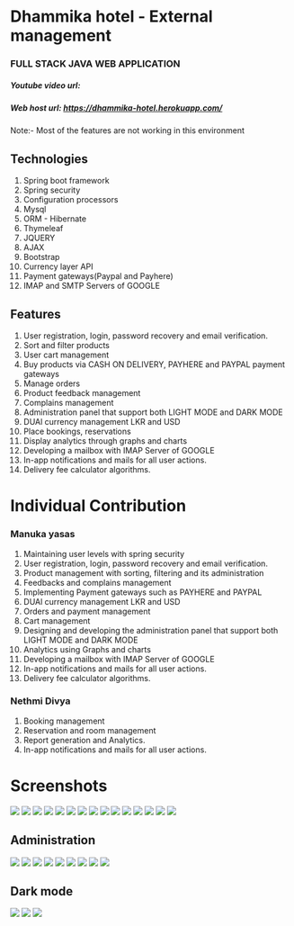 # Dhammika hotel - External management

### FULL STACK JAVA WEB APPLICATION 

##### Youtube video url: 

##### Web host url: https://dhammika-hotel.herokuapp.com/
Note:- Most of the features are not working in this environment

## Technologies

1. Spring boot framework
2. Spring security
3. Configuration processors 
4. Mysql
5. ORM - Hibernate
6. Thymeleaf
7. JQUERY
8. AJAX
9. Bootstrap
10. Currency layer API
11. Payment gateways(Paypal and Payhere)
12. IMAP and SMTP Servers of GOOGLE

## Features

1. User registration, login, password recovery and email verification.
2. Sort and filter products
3. User cart management
4. Buy products via CASH ON DELIVERY, PAYHERE and PAYPAL payment gateways
5. Manage orders
6. Product feedback management
7. Complains management
8. Administration panel that support both LIGHT MODE and DARK MODE
9. DUAl currency management LKR and USD
10. Place bookings, reservations
11. Display analytics through graphs and charts
12. Developing a mailbox with IMAP Server of GOOGLE
13. In-app notifications and mails for all user actions.
14. Delivery fee calculator algorithms.

# Individual Contribution

### Manuka yasas

1. Maintaining user levels with spring security
2. User registration, login, password recovery and email verification.
3. Product management with sorting, filtering and its administration
4. Feedbacks and complains management
5. Implementing Payment gateways such as PAYHERE and PAYPAL
6. DUAl currency management LKR and USD
7. Orders and payment management
8. Cart management
9. Designing and developing the administration panel that support both LIGHT MODE and DARK MODE
10. Analytics using Graphs and charts
11. Developing a mailbox with IMAP Server of GOOGLE
12. In-app notifications and mails for all user actions.
13. Delivery fee calculator algorithms.


### Nethmi Divya

1. Booking management
2. Reservation and room management
3. Report generation and Analytics.
4. In-app notifications and mails for all user actions.

# Screenshots

<p align="left">

<img src="https://firebasestorage.googleapis.com/v0/b/ad-easy.appspot.com/o/dhammika_hotel%2Fhotel%2Fhome.png?alt=media&token=84951ab0-de8d-455c-bc1f-d3c11ebd92ff" >

<img src="https://firebasestorage.googleapis.com/v0/b/ad-easy.appspot.com/o/dhammika_hotel%2Fhotel%2Fmenu.png?alt=media&token=18ace1c9-bc75-4edf-b14f-a84937f1f848" >

<img src="https://firebasestorage.googleapis.com/v0/b/ad-easy.appspot.com/o/dhammika_hotel%2Fhotel%2Flocalhost_8080_login.png?alt=media&token=67d1814e-f4a1-456b-9c07-8d4a9b87209a" >

<img src="https://firebasestorage.googleapis.com/v0/b/ad-easy.appspot.com/o/dhammika_hotel%2Fhotel%2Fcart.png?alt=media&token=d48bef49-7670-4af4-81a1-9742d4ef349f" >

<img src="https://firebasestorage.googleapis.com/v0/b/ad-easy.appspot.com/o/dhammika_hotel%2Fhotel%2Fverify_email.png?alt=media&token=f9ab5579-c6e3-4fff-99f8-254407232f15" >

<img src="https://firebasestorage.googleapis.com/v0/b/ad-easy.appspot.com/o/dhammika_hotel%2Fhotel%2Fcheckout.png?alt=media&token=66eb3c06-e767-4cec-ae32-a5f8ea94f6f8" >

<img src="https://firebasestorage.googleapis.com/v0/b/ad-easy.appspot.com/o/dhammika_hotel%2Fhotel%2Fpayhere.png?alt=media&token=4629fd2e-56e0-48c6-893e-745501684328" >

<img src="https://firebasestorage.googleapis.com/v0/b/ad-easy.appspot.com/o/dhammika_hotel%2Fhotel%2Fpaypal.png?alt=media&token=bfda7486-1253-493c-916e-65f217d11062" >

<img src="https://firebasestorage.googleapis.com/v0/b/ad-easy.appspot.com/o/dhammika_hotel%2Fhotel%2Fpaypal_review.png?alt=media&token=fa359a89-5c85-4372-89c1-a0c6df7c1ff9" >

<img src="https://firebasestorage.googleapis.com/v0/b/ad-easy.appspot.com/o/dhammika_hotel%2Fhotel%2Fpaypal_order.png?alt=media&token=3fcfdd19-c270-4db2-a712-a77bf71327df" >

<img src="https://firebasestorage.googleapis.com/v0/b/ad-easy.appspot.com/o/dhammika_hotel%2Fhotel%2Fcomplains.png?alt=media&token=6701c044-f086-460f-bc91-a56c9dfe37e2" >

<img src="https://firebasestorage.googleapis.com/v0/b/ad-easy.appspot.com/o/dhammika_hotel%2Fhotel%2Fcomplain.png?alt=media&token=a5a13a55-1f94-42fb-a2da-5a8269d96332" >

<img src="https://firebasestorage.googleapis.com/v0/b/ad-easy.appspot.com/o/dhammika_hotel%2Fhotel%2Fnotifications.png?alt=media&token=ef79dcc8-a165-40d6-98dd-b99d67b7be3d" >

<img src="https://firebasestorage.googleapis.com/v0/b/ad-easy.appspot.com/o/dhammika_hotel%2Fhotel%2F2.png?alt=media&token=b419eef2-a929-4300-b199-44373e9efb6f" >

<img src="https://firebasestorage.googleapis.com/v0/b/ad-easy.appspot.com/o/dhammika_hotel%2Fhotel%2F4.png?alt=media&token=4eb09b55-c7e1-43a4-8046-63088ed0dee7" >

</p>


## Administration

<p align="left">

<img src="https://firebasestorage.googleapis.com/v0/b/ad-easy.appspot.com/o/dhammika_hotel%2Flocalhost_8080_panel.png?alt=media&token=bdbd5b17-4462-4b50-8040-7f6de50b9d83" >

<img src="https://firebasestorage.googleapis.com/v0/b/ad-easy.appspot.com/o/dhammika_hotel%2Fpanel_contacts.png?alt=media&token=3e7c04a8-bfe5-4de6-a025-5c5f327b0b3b" >

<img src="https://firebasestorage.googleapis.com/v0/b/ad-easy.appspot.com/o/dhammika_hotel%2Fpanel_complains_complain.png?alt=media&token=1fdf98e1-7d1a-48cb-bf34-dd2acf06c8ad" >

<img src="https://firebasestorage.googleapis.com/v0/b/ad-easy.appspot.com/o/dhammika_hotel%2Fpanel_mails_loading.png?alt=media&token=23bd7cac-d912-488f-a61f-d3b2e5ae9401" >

<img src="https://firebasestorage.googleapis.com/v0/b/ad-easy.appspot.com/o/dhammika_hotel%2Fpanel_mails_inbox.png?alt=media&token=504815ca-dbb0-4e00-a0f5-288e05a00878" >

<img src="https://firebasestorage.googleapis.com/v0/b/ad-easy.appspot.com/o/dhammika_hotel%2Fpanel_notifications.png?alt=media&token=52e33cc6-3706-4713-9c36-1523da403cca" >

<img src="https://firebasestorage.googleapis.com/v0/b/ad-easy.appspot.com/o/dhammika_hotel%2Fpanel_orders_order.png?alt=media&token=bb86c0b0-3729-41b8-ab4c-39f97beb4a61" >

<img src="https://firebasestorage.googleapis.com/v0/b/ad-easy.appspot.com/o/dhammika_hotel%2Fuse_advance.png?alt=media&token=f907db69-176f-48c1-9187-13ae32df6f66" >

<img src="https://firebasestorage.googleapis.com/v0/b/ad-easy.appspot.com/o/dhammika_hotel%2Fhotel%2Flocalhost_8080_booking_editBook.png?alt=media&token=025e8424-b0cd-4187-893b-52cfc47af4e5" >

</p>


## Dark mode

<p align="left">

<img src="https://firebasestorage.googleapis.com/v0/b/ad-easy.appspot.com/o/dhammika_hotel%2Fdark_mode2.png?alt=media&token=328a2952-9601-48f7-9305-1a57603d32ca" >

<img src="https://firebasestorage.googleapis.com/v0/b/ad-easy.appspot.com/o/dhammika_hotel%2Fdark_mode3.png?alt=media&token=142aff57-cf98-44a2-b45f-62ba78569f75" >

<img src="https://firebasestorage.googleapis.com/v0/b/ad-easy.appspot.com/o/dhammika_hotel%2Fdar_mode_tables.png?alt=media&token=66489ee2-e13f-4d9d-b02a-416119d6d8bb" >

</p>



